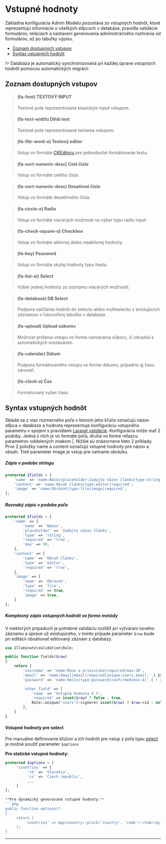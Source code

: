 # Vstupné hodnoty
Základna konfigurácia Admin Modelu pozostáva zo vstupných hodnôt, ktoré reprezentujú informácie o všetkých stĺpcoch v databáze,
pravidla validácie formulárov, reláciach a nastavení gerenovania administračného rozhrania od formulárov, až po tabuľky výpisu.

- [Zoznam dostupných vstupov](#Zoznam-dostupných-vstupov)
- [Syntax vstupných hodnôt](#Syntax-vstupných-hodnôt)

!> Databáza je automatický synchronizovaná pri každej úprave vstupných hodnôt pomocou automatických migrácii

## Zoznam dostupných vstupov

<!-- -->
> #### (fa-font) TEXTOVÝ INPUT
> Textové pole reprezentované klasickým input vstupom.

<!-- -->
> #### (fa-text-width) Dlhší text
> Textové pole reprezentované textarea vstupom.

<!-- -->
> #### (fa-file-word-o) Textový editor
> Vstup vo formáte [CKEditoru]() pre jednoduché formátovanie textu.

<!-- -->
> #### (fa-sort-numeric-desc) Celé číslo
> Vstup vo formáte celého čísla.

<!-- -->
> #### (fa-sort-numeric-desc) Desatinné číslo
> Vstup vo formáte desatinného čísla.

<!-- -->
> #### (fa-circle-o) Radio
> Vstup vo formáte viacerých možnosti na výber typu radio input.

<!-- -->
> #### (fa-check-square-o) Checkbox
> Vstup vo formáte aktívnej alebo neaktívnej hodnoty.

<!-- -->
> #### (fa-key) Password
> Vstup vo formáte skytej hodnoty typu hesla.

<!-- -->
> #### (fa-list-ol) Select
> Výber jednej hodnoty zo zoznamu viacerých možností.

<!-- -->
> #### (fa-database) DB Select
> Podpora načítania hodnôt do selectu alebo multiselectu z existujúcich záznamov v ľubovoľenj tabuľke v databáze.

<!-- -->
> #### (fa-upload) Upload súborov
> Možnost pridania vstupu vo forme nahrávania súboru, či obrazkú s automatických orezávaním.

<!-- -->
> #### (fa-calendar) Dátum
> Podpora formátovaného vstupu vo forme dátumu, prípadne aj času zároveň.

<!-- -->
> #### (fa-clock-o) Čas
> Formatovaný vyber času.

## Syntax vstupných hodnôt
Skladá sa z viac rozmerného poľa v ktorom jeho kľúče označujú názov stĺpca v databáze a hodnota reprezentuje
konfiguráciu vstupného parametru v spojení s pravidlami [Laravel validácie](https://laravel.com/docs/5.5/validation#rule-unique). Konfigurácia môže mať 2 podoby. Jedná z ních je vo formáte poľa,
druhá vo forme reťazcu parametrov oddelených znakom |. Nižšie sú znázornene tieto 2 príklady.
Prve 2 položky name a content označujú vstupné hodnoty pre
názov a obsah. Tretí parameter image je vstup pre nahranie obrázku.

##### Zápis v podobe stringu
```php
protected $fields = [
    'name' => 'name:Názov|placeholder:Zadajte názov článku|type:string|required|max:90',
    'content' => 'name:Obsah článku|type:editor|required',
    'image' => 'name:Obrázok|type:file|image|required',
];
```

##### Rovnaký zápis v podobe poľa
```php
protected $fields = [
    'name' => [
        'name' => 'Názov',
        'placeholder' => 'Zadajte názov článku',
        'type' => 'string',
        'required' => 'true',
        'max' => 90,
    ],
    'content' => [
        'name' => 'Obsah článku',
        'type' => 'editor',
        'required' => 'true',
    ],
    'image' => [
        'name' => 'Obrazok',
        'type' => 'file',
        'required' => true,
        'image' => true,
    ]
];
```

##### Komplexný zápis vstupných hodnôt vo forme metódy

V niektorých prípadoch je potrebné validáciu rozlíšiť pri vytvárani nového záznamu a úprave už existujúceho,
v tomto prípade parameter `$row` bude pri editácii obsahovať editovaný záznam z databázy.

```php
use Illuminate\Validation\Rule;

public function fields($row)
{
    return [
        'username' => 'name:Meno a priezvisko|required|max:30',
        'email' => 'name:Email|email|required|unique:users,email,'.( isset($row) ? $row->getKey() : 'NULL' ),
        'password' => 'name:Heslo|type:password|confirmed|min:4|'.( ! isset($row) ? 'required' : '' ),

        'other_field' => [
            'name' => 'Vstupná hodnota X Y',
            'required' => isset($row) ? false : true,
            Rule::unique('users')->ignore( isset($row) ? $row->id : null ),
        ],
    ]
}
```

#### Vstupné hodnoty pre select
Pre manuálne definovanie kľúčov a ich hodnôt pre vstup z poľa typu [select]() je možné použiť parameter `$options`

**Pre statické vstupné hodnoty:**
```php
protected $options = [
     'countries' => [
          'sk' => 'Slovakia',
          'cs' => 'Czech republic',
          ...
     ]
];

**Pre dynamický generované vstupné hodnoty:**
```php
public function options()
{
     return [
         'countries' => App\Country::pluck('country', 'code')->toArray()
     ];
}
```

---